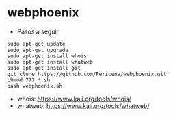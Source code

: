 # webphoenix

- Pasos a seguir
```
sudo apt-get update
sudo apt-get upgrade
sudo apt-get install whois
sudo apt-get install whatweb
sudo apt-get install git
git clone https://github.com/Pericena/webphoenix.git
chmod 777 *.sh
bash webphoenix.sh
```

- whois: https://www.kali.org/tools/whois/
- whatweb: https://www.kali.org/tools/whatweb/